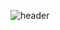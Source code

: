 ![header](https://capsule-render.vercel.app/api?type=waving&color=auto&height=300&section=header&text=Welcome&fontSize=90&animation=fadeIn&fontAlignY=38&desc=Jongwook's%20GitHub%20Profile&descAlignY=51&descAlign=62)
